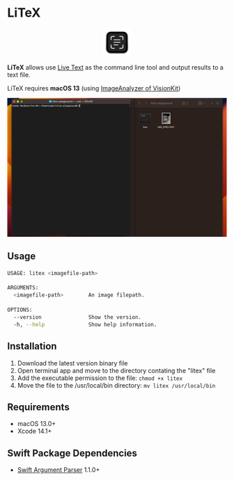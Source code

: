 # LiTeX

<p align="center">
    <img src="materials/litex_icon.png" width=64>
</p>

**LiTeX** allows use [Live Text](https://support.apple.com/en-us/HT212630) as the command line tool and output results to a text file.

LiTeX requires **macOS 13** (using [ImageAnalyzer of VisionKit](https://developer.apple.com/documentation/visionkit/imageanalyzer))

<p align="center">
    <img src="materials/litex_demo.gif" width=1024>
</p>

## Usage

```sh
USAGE: litex <imagefile-path>

ARGUMENTS:
  <imagefile-path>        An image filepath.

OPTIONS:
  --version               Show the version.
  -h, --help              Show help information.
```

## Installation

1. Download the latest version binary file
2. Open terminal app and move to the directory contating the "litex" file
3. Add the executable permission to the file: `chmod +x litex`
4. Move the file to the /usr/local/bin directory: `mv litex /usr/local/bin`

## Requirements

- macOS 13.0+
- Xcode 14.1+

## Swift Package Dependencies

- [Swift Argument Parser](https://github.com/apple/swift-argument-parser) 1.1.0+

